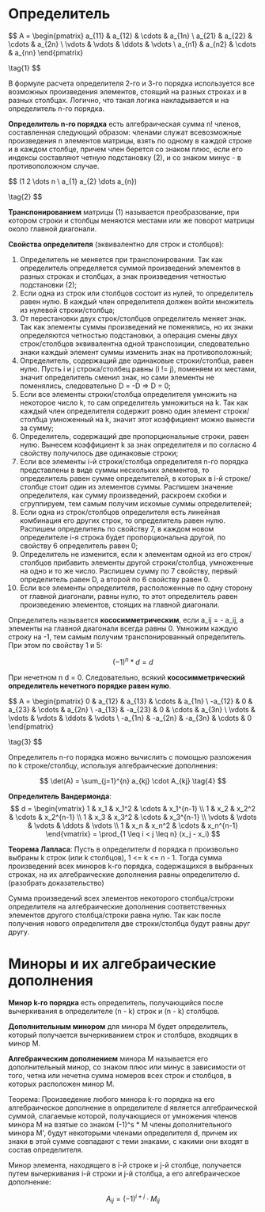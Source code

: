# Определитель

$$
A = \begin{pmatrix} a_{11} & a_{12} & \cdots & a_{1n} \\ a_{21} & a_{22} & \cdots & a_{2n} \\ \vdots & \vdots & \ddots & \vdots \\ a_{n1} & a_{n2} & \cdots & a_{nn} \end{pmatrix}

\tag{1}
$$

В формуле расчета определителя 2-го и 3-го порядка используется все возможных произведения элементов, стоящий на разных строках и в разных столбцах. Логично, что такая логика накладывается и на определитель n-го порядка.

**Определитель n-го порядка** есть алгебраическая сумма n! членов, составленная следующий образом: членами служат всевозможные произведения n элементов матрицы, взять по одному в каждой строке и в каждом столбце, причем член берется со знаком плюс, если его индексы составляют четную подстановку (2), и со знаком минус - в противоположном случае.

$$
(1 2 \dots n  \\ a_{1} a_{2} \dots a_{n})

\tag{2}
$$

**Транспонированием** матрицы (1) называется преобразование, при котором строки и столбцы меняются местами или же поворот матрицы около главной диагонали.

**Свойства определителя** (эквивалентно для строк и столбцов):
1) Определитель не меняется при транспонировании. Так как определитель определяется суммой произведений элементов в разных строках и столбцах, а знак произведения четностью подстановки (2);
2) Если одна из строк или столбцов состоит из нулей, то определитель равен нулю. В каждый член определителя должен войти множитель из нулевой строки/столбца;
3) От перестановки двух строк/столбцов определитель меняет знак. Так как элементы суммы произведений не поменялись, но их знаки определяются четностью подстановки, а операция смены двух строк/столбцов эквивалентна одной транспозиции, следовательно знаки каждый элемент суммы изменить знак на противоположный;
4) Определитель, содержащий две одинаковые строки/столбца, равен нулю. Пусть i и j строка/столбец равны (i != j), поменяем их местами, значит определитель сменил знак, но сами элементы не поменялись, следовательно D = -D => D = 0;
5) Если все элементы строки/столбца определителя умножить на некоторое число k, то сам определитель умножиться на k. Так как каждый член определителя содержит ровно один элемент строки/столбца умноженный на k, значит этот коэффициент можно вынести за сумму;
6) Определитель, содержащий две пропорциональные строки, равен нулю. Вынесем коэффициент k за знак определителя и по согласно 4 свойству получилось две одинаковые строки;
7) Если все элементы i-й строки/столбца определителя n-го порядка представлены в виде суммы нескольких элементов, то определитель равен сумме определителей, в которых в i-й строке/столбце стоит один из элементов суммы. Распишем значение определителя, как сумму произведений, раскроем скобки и сгруппируем, тем самым получим искомые суммы определителей;
8) Если одна из строк/столбцов определителя есть линейная комбинация его других строк, то определитель равен нулю. Распишем определитель по свойству 7, в каждом новом определителе i-я строка будет пропорциональна другой, по свойству 6 определитель равен 0;
9) Определитель не изменится, если к элементам одной из его строк/столбцов прибавить элементы другой строки/столбца, умноженные на одно и то же число. Распишем сумму по 7 свойству, первый определитель равен D, а второй по 6 свойству равен 0.
10) Если все элементы определителя, расположенные по одну сторону от главной диагонали, равны нулю, то этот определитель равен произведению элементов, стоящих на главной диагонали.

Определитель называется **кососимметрическим**, если a_ij = - a_ij, а элементы на главной диагонали всегда равны 0. Умножим каждую строку на -1, тем самым получим транспонированный определитель. При этом по свойству 1 и 5:

$$
(-1)^n * d = d
$$

При нечетном n d = 0. Следовательно, всякий **кососимметрический определитель нечетного порядке равен нулю**.

$$
A = \begin{pmatrix} 0 & a_{12} & a_{13} & \cdots & a_{1n} \\ -a_{12} & 0 & a_{23} & \cdots & a_{2n} \\ -a_{13} & -a_{23} & 0 & \cdots & a_{3n} \\ \vdots & \vdots & \vdots & \ddots & \vdots \\ -a_{1n} & -a_{2n} & -a_{3n} & \cdots & 0 \end{pmatrix}

\tag{3}
$$

Определитель n-го порядка можно вычислить с помощью разложения по k строке/столбцу, используя алгебраические дополнения:

$$
\det(A) = \sum_{j=1}^{n} a_{kj} \cdot A_{kj}
\tag{4}
$$

**Определитель Вандермонда**:
$$
d = \begin{vmatrix} 1 & x_1 & x_1^2 & \cdots & x_1^{n-1} \\ 1 & x_2 & x_2^2 & \cdots & x_2^{n-1} \\ 1 & x_3 & x_3^2 & \cdots & x_3^{n-1} \\ \vdots & \vdots & \vdots & \ddots & \vdots \\ 1 & x_n & x_n^2 & \cdots & x_n^{n-1} \end{vmatrix} =
\prod_{1 \leq i < j \leq n} (x_j - x_i)
$$

**Теорема Лапласа**:
Пусть в определители d порядка n произвольно выбраны k строк (или k столбцов), 1 <= k <= n - 1. Тогда сумма произведений всех миноров k-го порядка, содержащихся в выбранных строках, на их алгебраические дополнения равны определителю d.
(разобрать доказательство)

Сумма произведений всех элементов некоторого столбца/строки определителя на алгебраические дополнения соответственных элементов другого столбца/строки равна нулю. Так как после получения нового определителя две строки/столбца будут равны друг другу.

# Миноры и их алгебраические дополнения

**Минор k-го порядка** есть определитель, получающийся после вычеркивания в определителе (n - k) строк и (n - k) столбцов.

**Дополнительным минором** для минора M будет определитель, который получается вычеркиванием строк и столбцов, входящих в минор M.

**Алгебраическим дополнением** минора М называется его дополнительный минор, со знаком плюс или минус в зависимости от того, четна или нечетна сумма номеров всех строк и столбцов, в которых расположен минор M.

Теорема:
Произведение любого минора k-го порядка на его алгебраическое дополнение в определителе d является алгебраической суммой, слагаемые которой, получающиеся от умножения членов минора М на взятые со знаком (-1)^s * M  члены дополнительного минора М', будут некоторыми членами определителя d, причем их знаки в этой сумме совпадают с теми знаками, с какими они входят в состав определителя.

Минор элемента, находящего в i-й строке и j-й столбце, получается путем вычеркивания i-й строки и j-й столбца, а его алгебраическое дополнение:

$$
A_{ij} = (-1)^{i+j} \cdot M_{ij}
\tag{5}
$$